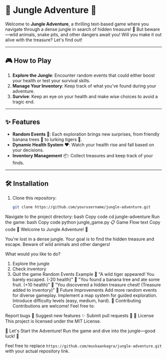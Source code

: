 # 🌴 Jungle Adventure 🌴

Welcome to **Jungle Adventure**, a thrilling text-based game where you navigate through a dense jungle in search of hidden treasure! 🐅 But beware—wild animals, snake pits, and other dangers await you! Will you make it out alive with the treasure? Let's find out!

---

## 🎮 How to Play
1. **Explore the Jungle**: Encounter random events that could either boost your health or test your survival skills.
2. **Manage Your Inventory**: Keep track of what you've found during your adventure.
3. **Survive**: Keep an eye on your health and make wise choices to avoid a tragic end.

---

## ✨ Features
- **Random Events** 🎲: Each exploration brings new surprises, from friendly banana trees 🍌 to lurking tigers 🐯.
- **Dynamic Health System** ❤️: Watch your health rise and fall based on your decisions.
- **Inventory Management** 📦: Collect treasures and keep track of your finds.

---

## 🛠️ Installation
1. Clone this repository:
   ```bash
   git clone https://github.com/yourusername/jungle-adventure.git
Navigate to the project directory:
bash
Copy code
cd jungle-adventure
Run the game:
bash
Copy code
python jungle_game.py
📋 Game Flow
text
Copy code
🌴 Welcome to Jungle Adventure! 🌴

You're lost in a dense jungle. Your goal is to find the hidden treasure and escape. 
Beware of wild animals and other dangers!

What would you like to do?
1. Explore the jungle
2. Check inventory
3. Quit the game
Random Events Example
🐅 "A wild tiger appeared! You barely escaped. (-20 health)"
🍌 "You found a banana tree and ate some fruit. (+10 health)"
💎 "You discovered a hidden treasure chest! (Treasure added to inventory)"
🚀 Future Improvements
Add more random events for diverse gameplay.
Implement a map system for guided exploration.
Introduce difficulty levels (easy, medium, hard).
🐾 Contributing
Contributions are welcome! Feel free to:

Report bugs 🐛
Suggest new features ✨
Submit pull requests 🚀
📄 License
This project is licensed under the MIT License.

🎉 Let's Start the Adventure!
Run the game and dive into the jungle—good luck! 🌟



Feel free to replace `https://github.com/muskaankagra/jungle-adventure.git` with your actual repository link.
